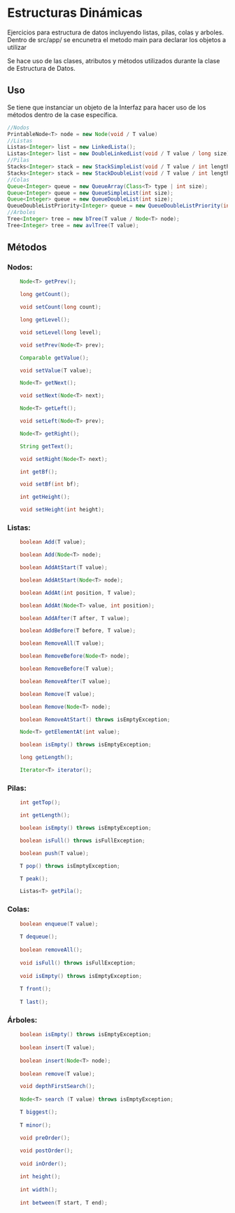 # Estructuras Dinámicas
Ejercicios para estructura de datos incluyendo listas, pilas, colas y arboles.
Dentro de src/app/ se encunetra el metodo main para declarar los objetos a utilizar

Se hace uso de las clases, atributos y métodos utilizados durante la clase de Estructura de Datos.

## Uso

Se tiene que instanciar un objeto de la Interfaz para hacer uso de los métodos dentro de la case específica. 

````java 
//Nodos
PrintableNode<T> node = new Node(void / T value)
//Listas
Listas<Integer> list = new LinkedLista();
Listas<Integer> list = new DoubleLinkedList(void / T value / long size);
//Pilas
Stacks<Integer> stack = new StackSimpleList(void / T value / int length);
Stacks<Integer> stack = new StackDoubleList(void / T value / int length);
//Colas
Queue<Integer> queue = new QueueArray(Class<T> type | int size);
Queue<Integer> queue = new QueueSimpleList(int size);
Queue<Integer> queue = new QueueDoubleList(int size);
QueueDoubleListPriority<Integer> queue = new QueueDoubleListPriority(int size);
//Arboles 
Tree<Integer> tree = new bTree(T value / Node<T> node);
Tree<Integer> tree = new avlTree(T value);
````

## Métodos

### Nodos:
  
````java
    Node<T> getPrev();

    long getCount();

    void setCount(long count);

    long getLevel();

    void setLevel(long level);

    void setPrev(Node<T> prev);

    Comparable getValue();

    void setValue(T value);

    Node<T> getNext();

    void setNext(Node<T> next);

    Node<T> getLeft();

    void setLeft(Node<T> prev);

    Node<T> getRight();

    String getText();

    void setRight(Node<T> next);

    int getBf();

    void setBf(int bf);

    int getHeight();

    void setHeight(int height);
````
### Listas:
````java
    boolean Add(T value);

    boolean Add(Node<T> node);

    boolean AddAtStart(T value);

    boolean AddAtStart(Node<T> node);

    boolean AddAt(int position, T value);

    boolean AddAt(Node<T> value, int position);

    boolean AddAfter(T after, T value);

    boolean AddBefore(T before, T value);

    boolean RemoveAll(T value);

    boolean RemoveBefore(Node<T> node);

    boolean RemoveBefore(T value);

    boolean RemoveAfter(T value);

    boolean Remove(T value);

    boolean Remove(Node<T> node);

    boolean RemoveAtStart() throws isEmptyException;

    Node<T> getElementAt(int value);

    boolean isEmpty() throws isEmptyException;

    long getLength();

    Iterator<T> iterator();
````
### Pilas:
````java
    int getTop();

    int getLength();

    boolean isEmpty() throws isEmptyException;

    boolean isFull() throws isFullException;

    boolean push(T value);

    T pop() throws isEmptyException;

    T peak();

    Listas<T> getPila();
````
### Colas: 
````java
    boolean enqueue(T value);
    
    T dequeue();
    
    boolean removeAll();
    
    void isFull() throws isFullException;
    
    void isEmpty() throws isEmptyException;
    
    T front();
    
    T last();
````
###  Árboles:
````java
    boolean isEmpty() throws isEmptyException;
    
    boolean insert(T value);
    
    boolean insert(Node<T> node);
    
    boolean remove(T value);

    void depthFirstSearch();
    
    Node<T> search (T value) throws isEmptyException;

    T biggest();
    
    T minor();

    void preOrder();
    
    void postOrder();
    
    void inOrder();

    int height();
    
    int width();
    
    int between(T start, T end);
````
